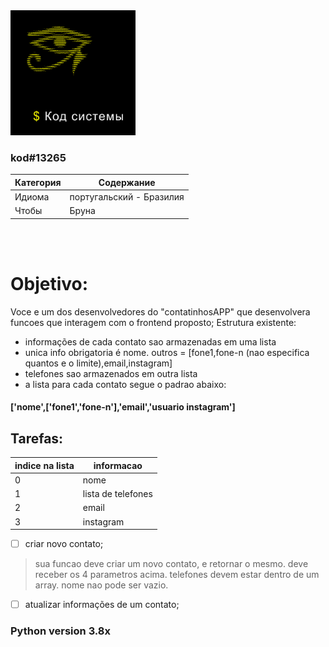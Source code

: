 <img src="./kodsystemi.png" height="200" width="200" />

### kod#13265
|Категория|Содержание|
|---------|----------|
|Идиома|португальский - Бразилия|
|Чтобы|Бруна|

<br>
<br>

# Objetivo:

Voce e um dos desenvolvedores do "contatinhosAPP" que desenvolvera funcoes que interagem com o frontend proposto;
Estrutura existente:

- informações de cada contato sao armazenadas em uma lista
- unica info obrigatoria é nome. outros = [fone1,fone-n (nao especifica quantos e o limite),email,instagram]
- telefones sao armazenados em outra lista
- a lista para cada contato segue o padrao abaixo:
#### ['nome',['fone1','fone-n'],'email','usuario instagram']

## Tarefas:

| indice na lista | informacao |
| --------------- | ---------- |
| 0 | nome |
| 1 | lista de telefones |
| 2 | email |
| 3 | instagram |

- [ ] criar novo contato; 
> sua funcao deve criar um novo contato, e retornar o mesmo. deve receber os 4 parametros acima. telefones devem estar dentro de um array. nome nao pode ser vazio.


- [ ] atualizar informações de um contato; 


### Python version 3.8x